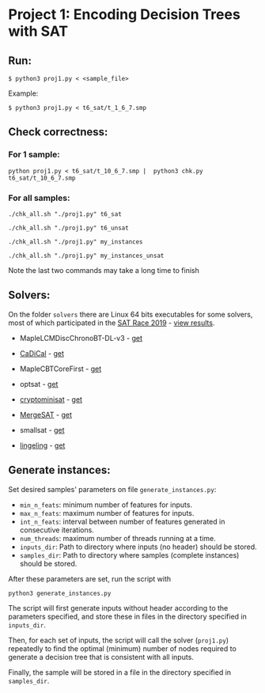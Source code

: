 # Project 1: Encoding Decision Trees with SAT

## Run:

`$ python3 proj1.py < <sample_file>`

Example:

`$ python3 proj1.py < t6_sat/t_1_6_7.smp`

## Check correctness:

### For 1 sample:

`python proj1.py < t6_sat/t_10_6_7.smp |  python3 chk.py  t6_sat/t_10_6_7.smp`

### For all samples:
`./chk_all.sh "./proj1.py" t6_sat`

`./chk_all.sh "./proj1.py" t6_unsat`

`./chk_all.sh "./proj1.py" my_instances`

`./chk_all.sh "./proj1.py" my_instances_unsat`

Note the last two commands may take a long time to finish

## Solvers:

On the folder `solvers` there are Linux 64 bits executables for some solvers, most of which participated in the [SAT Race 2019](http://sat-race-2019.ciirc.cvut.cz/index.php) - [view results](http://sat-race-2019.ciirc.cvut.cz/index.php?cat=results).

 - MapleLCMDiscChronoBT-DL-v3 - [get](http://sat-race-2019.ciirc.cvut.cz/solvers/MapleLCMDiscChronoBT-DL-v3.zip)
 
 - [CaDiCal](https://github.com/arminbiere/cadical) - [get](http://sat-race-2019.ciirc.cvut.cz/solvers/CaDiCaL.zip)

 - MapleCBTCoreFirst - [get](http://sat-race-2019.ciirc.cvut.cz/solvers/MapleLCMdistCBTcoreFirst.zip)
 
 - optsat - [get](http://sat-race-2019.ciirc.cvut.cz/solvers/optsat.zip)
 
 - [cryptominisat](https://github.com/msoos/cryptominisat) - [get](http://sat-race-2019.ciirc.cvut.cz/solvers/cmsatv56-walksat.zip)
 
 - [MergeSAT](https://github.com/conp-solutions/mergesat) - [get](http://sat-race-2019.ciirc.cvut.cz/solvers/MergeSAT.zip)
 
 - smallsat - [get](http://sat-race-2019.ciirc.cvut.cz/solvers/smallsat.zip)
 
 - [lingeling](https://github.com/arminbiere/lingeling) - [get](http://fmv.jku.at/lingeling/lingeling-bcj-78ebb86-180517.tar.gz)
 
 ## Generate instances:
 
 Set desired samples' parameters on file `generate_instances.py`:
 - `min_n_feats`: minimum number of features for inputs.
 - `max_n_feats`: maximum number of features for inputs.
 - `int_n_feats`: interval between number of features generated in consecutive iterations.
 - `num_threads`: maximum number of threads running at a time.
 - `inputs_dir`: Path to directory where inputs (no header) should be stored.
 - `samples_dir`: Path to directory where samples (complete instances) should be stored.
 
After these parameters are set, run the script with
 
`python3 generate_instances.py`
 
The script will first generate inputs without header according to the parameters specified, and store these in files in the directory specified in `inputs_dir`.
 
Then, for each set of inputs, the script will call the solver (`proj1.py`) repeatedly to find the optimal (minimum) number of nodes required to generate a decision tree that is consistent with all inputs.
 
Finally, the sample will be stored in a file in the directory specified in `samples_dir`.
